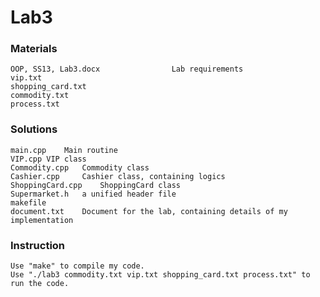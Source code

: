 Lab3
=========

### Materials
    OOP, SS13, Lab3.docx	    	    Lab requirements
    vip.txt
    shopping_card.txt
    commodity.txt
    process.txt

### Solutions
    main.cpp	Main routine
    VIP.cpp	VIP class
    Commodity.cpp	Commodity class
    Cashier.cpp		Cashier class, containing logics
    ShoppingCard.cpp	ShoppingCard class
    Supermarket.h	a unified header file
    makefile
    document.txt	Document for the lab, containing details of my implementation

### Instruction
    Use "make" to compile my code.
    Use "./lab3 commodity.txt vip.txt shopping_card.txt process.txt" to run the code.

